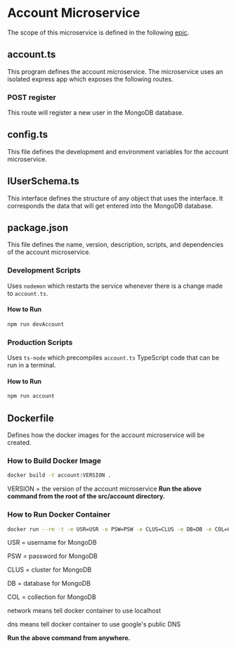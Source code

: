 # Account Microservice
The scope of this microservice is defined in the following [epic](https://luminosity-led.atlassian.net/browse/LL-2).

## account.ts
This program defines the account microservice.  The microservice uses an isolated express app which exposes the following routes.

### POST register
This route will register a new user in the MongoDB database.

## config.ts
This file defines the development and environment variables for the account microservice.

## IUserSchema.ts
This interface defines the structure of any object that uses the interface.  It corresponds the data that will get entered into the MongoDB database.

## package.json
This file defines the name, version, description, scripts, and dependencies of the account microservice.

### Development Scripts
Uses `nodemon` which restarts the service whenever there is a change made to `account.ts`.
#### How to Run
```bash
npm run devAccount
```

### Production Scripts
Uses `ts-node` which precompiles `account.ts` TypeScript code that can be run in a terminal.
#### How to Run
```bash
npm run account
```

## Dockerfile
Defines how the docker images for the account microservice will be created.
### How to Build Docker Image
```bash
docker build -t account:VERSION .
```
VERSION = the version of the account microservice
**Run the above command from the root of the src/account directory.**
### How to Run Docker Container
```bash
docker run --rm -t -e USR=USR -e PSW=PSW -e CLUS=CLUS -e DB=DB -e COL=COL --network="host" --dns=8.8.8.8 account
```
USR = username for MongoDB

PSW = password for MongoDB

CLUS = cluster for MongoDB

DB = database for MongoDB

COL = collection for MongoDB

network means tell docker container to use localhost

dns means tell docker container to use google's public DNS

**Run the above command from anywhere.**